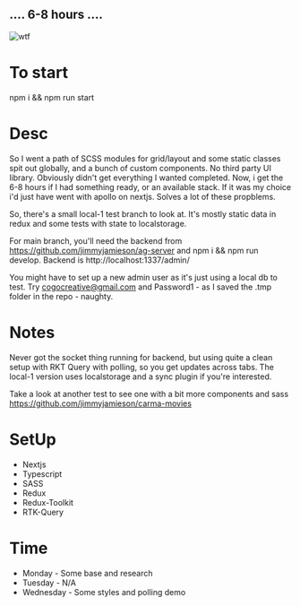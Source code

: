 ## .... 6-8 hours ....

![wtf](https://c.tenor.com/P3071wk1eXcAAAAC/laughing-baby.gif)

# To start
npm i && npm run start

# Desc
So I went a path of SCSS modules for grid/layout and some static classes spit out globally, and a bunch of custom components. No third party UI library. Obviously didn't get everything I wanted completed.
Now, i get the 6-8 hours if I had something ready, or an available stack. If it was my choice i'd just have went with apollo on nextjs. Solves a lot of these propblems.

So, there's a small local-1 test branch to look at. It's mostly static data in redux and some tests with state to localstorage.

For main branch, you'll need the backend from https://github.com/jimmyjamieson/ag-server and npm i && npm run develop.
Backend is http://localhost:1337/admin/ 

You might have to set up a new admin user as it's just using a local db to test. Try cogocreative@gmail.com and Password1 - as I saved the .tmp folder in the repo - naughty.

# Notes
Never got the socket thing running for backend, but using quite a clean setup with RKT Query with polling, so you get updates across tabs. The local-1 version uses localstorage and a sync plugin if you're interested.

Take a look at another test to see one with a bit more components and sass https://github.com/jimmyjamieson/carma-movies

# SetUp
- Nextjs
- Typescript
- SASS
- Redux
- Redux-Toolkit
- RTK-Query

# Time
- Monday - Some base and research
- Tuesday - N/A 
- Wednesday - Some styles and polling demo